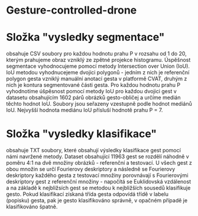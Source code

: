 # Gesture-controlled-drone
# Složka "vysledky segmentace"
obsahuje CSV soubory pro každou hodnotu prahu P v rozsahu od 1 do 20, kterým prahujeme obraz vzniklý ze zpětné projekce histogramu. Úspěšnost segmentace vyhodnocujeme pomocí metody Intersection over Union (IoU). IoU metodou vyhodnucejeme dvojici polygonů - jedním z nich je referenční polygon gesta vzniklý manuální anotací gesta v platformě CVAT, druhým z nich je kontura segmentované části gesta. Pro každou hodnotu prahu P vyhodnotíme úšpěsnost pomocí metody IoU pro každou dvojici gest v datasetu obsahujícím 1602 párů obrázků gesto-obličej a určíme medián těchto hodnot IoU. Soubory jsou seřazeny vzestupně podle hodnot mediánů IoU. Nejvyšší hodnota mediánu IoU přísluší hodnotě prahu P = 7.
# Složka "vysledky klasifikace"
obsahuje TXT soubory, které obsahují výsledky klasifikace gest pomocí námi navržené metody. Dataset obsahující 11963 gest se rozdělí náhodně v poměru 4:1 na dvě množiny obrázků - referenční a testovací. U všech gest z obou množin se určí Fourierovy deskriptory a následně se Fourierovy deskriptory každého gesta z testovací množiny porovnávají s Fourierovými deskriptory gest z referenční množiny - napočítá se Euklidovská vzdálenost a na základě k nejbližsích gest se metodou k nejbližších sousedů klasifikuje gesto. Pokud klasifikací získaná třída gesta odpovídá třídě v labelu (popisku) gesta, pak je gesto klasifikováno správně, v opačném případě je klasifikováno špatně. 
